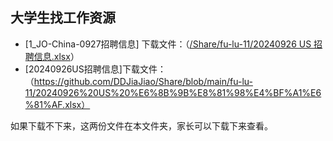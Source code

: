 ## 大学生找工作资源
  * [1_JO-China-0927招聘信息] 下载文件：（[/Share/fu-lu-11/20240926 US 招聘信息.xlsx](https://github.com/DDJiaJiao/Share/blob/main/fu-lu-11/1_JO-China-0927.xlsx)）
  * [20240926US招聘信息]下载文件：（https://github.com/DDJiaJiao/Share/blob/main/fu-lu-11/20240926%20US%20%E6%8B%9B%E8%81%98%E4%BF%A1%E6%81%AF.xlsx）

如果下载不下来，这两份文件在本文件夹，家长可以下载下来查看。
